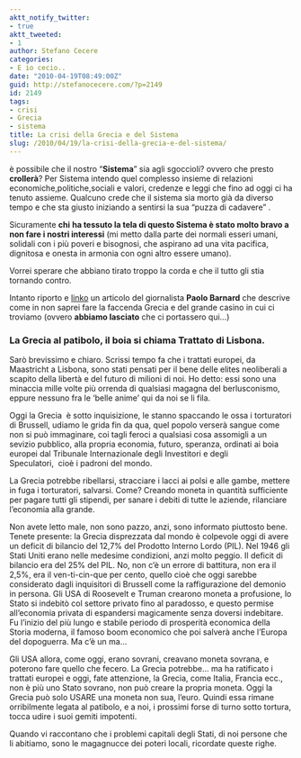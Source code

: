 ```yaml
---
aktt_notify_twitter:
- true
aktt_tweeted:
- 1
author: Stefano Cecere
categories:
- E io cecio..
date: "2010-04-19T08:49:00Z"
guid: http://stefanocecere.com/?p=2149
id: 2149
tags:
- crisi
- Grecia
- sistema
title: La crisi della Grecia e del Sistema
slug: /2010/04/19/la-crisi-della-grecia-e-del-sistema/
---
```


è possibile che il nostro &#8220;**Sistema**&#8221; sia agli sgoccioli? ovvero che presto **crollerà**? Per Sistema intendo quel complesso insieme di relazioni economiche,politiche,sociali e valori, credenze e leggi che fino ad oggi ci ha tenuto assieme. Qualcuno crede che il sistema sia morto già da diverso tempo e che sta giusto iniziando a sentirsi la sua &#8220;puzza di cadavere&#8221; .

Sicuramente **chi** **ha tessuto la tela di questo Sistema è stato molto bravo a non fare i nostri interessi** (mi metto dalla parte dei normali esseri umani, solidali con i più poveri e bisognosi, che aspirano ad una vita pacifica, dignitosa e onesta in armonia con ogni altro essere umano).

Vorrei sperare che abbiano tirato troppo la corda e che il tutto gli stia tornando contro.

Intanto riporto e [linko](http://paolobarnard.info/intervento_mostra_go.php?id=179) un articolo del giornalista **Paolo Barnard** che descrive come in non saprei fare la faccenda Grecia e del grande casino in cui ci troviamo (ovvero **abbiamo lasciato** che ci portassero qui&#8230;)


  


### La Grecia al patibolo, il boia si chiama Trattato di Lisbona.

</a>

Sarò brevissimo e chiaro. Scrissi tempo fa che i trattati europei, da Maastricht a Lisbona, sono stati pensati per il bene delle elites neoliberali a scapito della libertà e del futuro di milioni di noi. Ho detto: essi sono una minaccia mille volte più orrenda di qualsiasi magagna del berlusconismo, eppure nessuno fra le ‘belle anime’ qui da noi se li fila.

Oggi la Grecia  è sotto inquisizione, le stanno spaccando le ossa i torturatori di Brussell, udiamo le grida fin da qua, quel popolo verserà sangue come non si può immaginare, coi tagli feroci a qualsiasi cosa assomigli a un sevizio pubblico, alla propria economia, futuro, speranza, ordinati ai boia europei dal Tribunale Internazionale degli Investitori e degli Speculatori,  cioè i padroni del mondo.

La Grecia potrebbe ribellarsi, stracciare i lacci ai polsi e alle gambe, mettere in fuga i torturatori, salvarsi. Come? Creando moneta in quantità sufficiente per pagare tutti gli stipendi, per sanare i debiti di tutte le aziende, rilanciare l’economia alla grande.

Non avete letto male, non sono pazzo, anzi, sono informato piuttosto bene. Tenete presente: la Grecia disprezzata dal mondo è colpevole oggi di avere un deficit di bilancio del 12,7% del Prodotto Interno Lordo (PIL). Nel 1946 gli Stati Uniti erano nelle medesime condizioni, anzi molto peggio. Il deficit di bilancio era del 25% del PIL. No, non c’è un errore di battitura, non era il 2,5%, era il ven-ti-cin-que per cento, quello cioè che oggi sarebbe considerato dagli inquisitori di Brussell come la raffigurazione del demonio in persona. Gli USA di Roosevelt e Truman crearono moneta a profusione, lo Stato si indebitò col settore privato fino al paradosso, e questo permise all’economia privata di espandersi magicamente senza doversi indebitare. Fu l’inizio del più lungo e stabile periodo di prosperità economica della Storia moderna, il famoso boom economico che poi salverà anche l’Europa del dopoguerra. Ma c’è un ma…

Gli USA allora, come oggi, erano sovrani, creavano moneta sovrana, e poterono fare quello che fecero. La Grecia potrebbe… ma ha ratificato i trattati europei e oggi, fate attenzione, la Grecia, come Italia, Francia ecc., non è più uno Stato sovrano, non può creare la propria moneta. Oggi la Grecia può solo USARE una moneta non sua, l’euro. Quindi essa rimane orribilmente legata al patibolo, e a noi, i prossimi forse di turno sotto tortura, tocca udire i suoi gemiti impotenti.

Quando vi raccontano che i problemi capitali degli Stati, di noi persone che li abitiamo, sono le magagnucce dei poteri locali, ricordate queste righe.